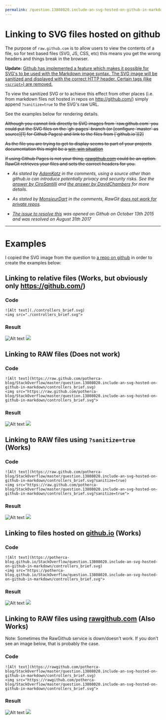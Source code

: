 ```yaml
---
permalink: /question.13808020.include-an-svg-hosted-on-github-in-markdown/index.html
---
```


# Linking to SVG files hosted on github

The purpose of `raw.github.com` is to allow users to view the contents of a file, so for text based files (SVG, JS, CSS, etc) this means you get the wrong headers and things break in the browser.

**Update:** <ins>
Github has implemented a feature which makes it possible for SVG's to be used with the Markdown image syntax. The SVG image will be sanitized and displayed with the correct HTTP header. Certain tags (like `<script>`) are removed.

To view the sanitized SVG or to achieve this effect from other places (i.e. from markdown files not hosted in repos on http://github.com/) simply append `?sanitize=true` to the SVG's raw URL.

See the examples below for rendering details.

</ins>

<s>
Although you cannot link directly to SVG images from `raw.github.com` you could put the SVG files on the `gh-pages` branch (or [configure `master` as source][1] for Github Pages) and link to the files from [`github.io`][2]

As the file you are trying to get to display seems to part of your projects documentation this might be a [win-win situation][3]

If using Github Pages is not your thing, [rawgithub.com][4] could be an option. RawGit retrieves your files and sets the correct headers for you.
</s>

- *As stated by [AdamKatz](https://stackoverflow.com/users/519360/) in the comments, using a source other than github.io can introduce potentially privacy and security risks. See the [answer by CiroSantilli](https://stackoverflow.com/a/25606546/153049) and [the answer by DavidChambers](https://stackoverflow.com/a/21521184/153049) for more details.*

- *As stated by [MonsieurDart](https://stackoverflow.com/users/368330/)
in the comments, RawGit [does not work for private repos](http://github.com/rgrove/rawgit/issues/62).*

- *[The issue to resolve this](https://github.com/github/markup/issues/556) was opened on Github on October 13th 2015 and was resolved on August 31th 2017*

---

# Examples

I copied the SVG image from the question to [a repo on github][5] in order to create the examples below:

## Linking to relative files (Works, but obviously only https://github.com/)

### Code

    ![Alt text](./controllers_brief.svg)
    <img src="./controllers_brief.svg">

### Result

![Alt text](./controllers_brief.svg)
<img src="./controllers_brief.svg">

## Linking to RAW files (Does not work)

### Code

    ![Alt text](https://raw.github.com/potherca-blog/StackOverflow/master/question.13808020.include-an-svg-hosted-on-github-in-markdown/controllers_brief.svg)
    <img src="https://raw.github.com/potherca-blog/StackOverflow/master/question.13808020.include-an-svg-hosted-on-github-in-markdown/controllers_brief.svg">

### Result

![Alt text](https://raw.github.com/potherca-blog/StackOverflow/master/question.13808020.include-an-svg-hosted-on-github-in-markdown/controllers_brief.svg)
<img src="https://raw.github.com/potherca-blog/StackOverflow/master/question.13808020.include-an-svg-hosted-on-github-in-markdown/controllers_brief.svg">

## Linking to RAW files using `?sanitize=true` (Works)

### Code

    ![Alt text](https://raw.github.com/potherca-blog/StackOverflow/master/question.13808020.include-an-svg-hosted-on-github-in-markdown/controllers_brief.svg?sanitize=true)
    <img src="https://raw.github.com/potherca-blog/StackOverflow/master/question.13808020.include-an-svg-hosted-on-github-in-markdown/controllers_brief.svg?sanitize=true">

### Result

![Alt text](https://raw.github.com/potherca-blog/StackOverflow/master/question.13808020.include-an-svg-hosted-on-github-in-markdown/controllers_brief.svg?sanitize=true)
<img src="https://raw.github.com/potherca-blog/StackOverflow/master/question.13808020.include-an-svg-hosted-on-github-in-markdown/controllers_brief.svg?sanitize=true">

## Linking to files hosted on [github.io][2] (Works)

### Code

    ![Alt text](https://potherca-blog.github.io/StackOverflow/question.13808020.include-an-svg-hosted-on-github-in-markdown/controllers_brief.svg)
    <img src="https://potherca-blog.github.io/StackOverflow/question.13808020.include-an-svg-hosted-on-github-in-markdown/controllers_brief.svg">

### Result

![Alt text](https://potherca-blog.github.io/StackOverflow/question.13808020.include-an-svg-hosted-on-github-in-markdown/controllers_brief.svg)
<img src="https://potherca-blog.github.io/StackOverflow/question.13808020.include-an-svg-hosted-on-github-in-markdown/controllers_brief.svg">

## Linking to RAW files using [rawgithub.com][4] (Also Works)

Note: Sometimes the RawGithub service is down/doesn't work. If you don't see an image below, that is probably the case.

### Code

    ![Alt text](https://rawgithub.com/potherca-blog/StackOverflow/master/question.13808020.include-an-svg-hosted-on-github-in-markdown/controllers_brief.svg)
    <img src="https://rawgithub.com/potherca-blog/StackOverflow/master/question.13808020.include-an-svg-hosted-on-github-in-markdown/controllers_brief.svg">

### Result

![Alt text](https://rawgithub.com/potherca-blog/StackOverflow/master/question.13808020.include-an-svg-hosted-on-github-in-markdown/controllers_brief.svg)
<img src="https://rawgithub.com/potherca-blog/StackOverflow/master/question.13808020.include-an-svg-hosted-on-github-in-markdown/controllers_brief.svg">


  [1]: https://help.github.com/articles/configuring-a-publishing-source-for-github-pages/
  [2]: http://github.io
  [3]: http://en.wikipedia.org/wiki/Win-win
  [4]: https://rawgithub.com/
  [5]: https://github.com/potherca-blog/StackOverflow
